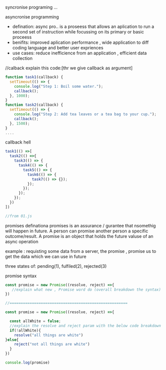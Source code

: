 syncronise programing
...

asyncronise programming 
-   defination: async pro.. is a proseess that allows an aplication to run a second set of instruction while focussing on its primary or basic proceess
-   benifits: improved aplication performance , wide application to diff coding language and better user expriences 
-   use cases: reduce inefficience from an application , efficient data collection

//calback
explain this code:[thr we give callback as argument]
```javascript
function task1(callback) {
  setTimeout(() => {
    console.log("Step 1: Boil some water.");
    callback();
  }, 1000);
}
function task2(callback) {
  setTimeout(() => {
    console.log("Step 2: Add tea leaves or a tea bag to your cup.");
    callback();
  }, 1500);
}
....

```

callback hell
```javascript
task1(() =>[
  task2(() =>{
    task3(() => {
      task4(() => {
        task5(() => {
          task6(() => {
            task7(() => {});
          });
        });
      });
    });
  })
])

//from 01.js
```

promises
definationa promises is an assurance / gurantee that nsomethig will  happen in future. A person can promise another person a specific outcome/result. A promise is an object that holds the future valuse of an async operation

example : requisting some data from a server, the promise , promise us to get the data which we can use in future

three states of: pending(1), fulfiled(2), rejected(3) 

promise syntax 
```javascript
const promise = new Promise((resolve, reject) =>{
   //explain what new , Promise word do (overall breakdown the syntax) 
})

//=====================================================

const promise = new Promise((resolve, reject) =>{

  const allWhite = false;
  //explain the resolve and reject param with the below code breakdown
  if(!allWhite){
    resolve("all things are white")
}else{
    reject("not all things are white")
  }
})

console.log(promise)
```

